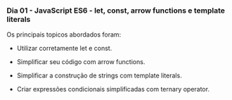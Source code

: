 ### Dia 01 - JavaScript ES6 - let, const, arrow functions e template literals

Os principais topicos abordados foram:

* Utilizar corretamente let e const.

* Simplificar seu código com arrow functions.

* Simplificar a construção de strings com template literals.

* Criar expressões condicionais simplificadas com ternary operator.
